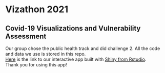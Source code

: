 # Vizathon 2021

## Covid-19 Visualizations and Vulnerability Assessment
Our group chose the public health track and did challenge 2. All the code and data we use is stored in this repo.    
[Here](http://sujing.shinyapps.io/Vulnerability) is the link to our interactive app built with [Shiny from Rstudio](https://shiny.rstudio.com/).  
Thank you for using this app!
